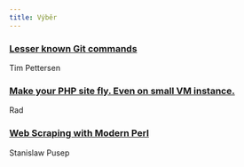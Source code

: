 ```yaml
---
title: Výběr
---
```


### [Lesser known Git commands](https://hackernoon.com/lesser-known-git-commands-151a1918a60)
Tim Pettersen

### [Make your PHP site fly. Even on small VM instance.](https://www.lucasoft.info/topics/blog/2/phenomenal-performance-php-nginx-microcaching)
Rad

### [Web Scraping with Modern Perl](http://blogs.perl.org/users/stas/2013/01/web-scraping-with-modern-perl-part-1.html)
Stanislaw Pusep
